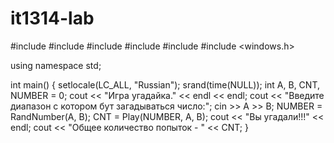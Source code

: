# it1314-lab
#include <iostream>
#include <fstream>
#include <string>
#include <iomanip>
#include <cmath>
#include <windows.h>

using namespace std;

int main()
{
    setlocale(LC_ALL, "Russian");
    srand(time(NULL));
    int A, B, CNT, NUMBER = 0;
    cout << "Игра угадайка." << endl << endl;
    cout << "Введите диапазон с котором бут загадываться число:";
    cin >> A >> B;
    NUMBER = RandNumber(A, B);
    CNT = Play(NUMBER, A, B);
    cout << "Вы угадали!!!" << endl;
    cout << "Общее количество попыток - " << CNT;
}
